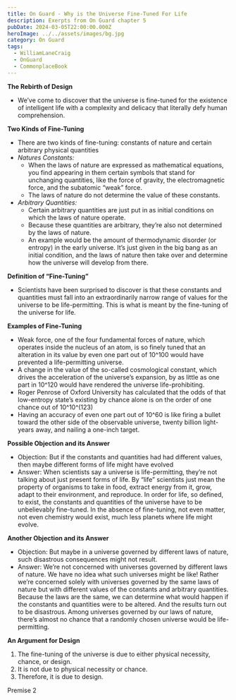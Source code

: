 ```yaml
---
title: On Guard - Why is the Universe Fine-Tuned For Life
description: Exerpts from On Guard chapter 5
pubDate: 2024-03-05T22:00:00.000Z
heroImage: ../../assets/images/bg.jpg
category: On Guard
tags:
  - WilliamLaneCraig
  - OnGuard
  - CommonplaceBook
---
```


**The Rebirth of Design**
- We’ve come to discover that the universe is fine-tuned for the existence of intelligent life with a complexity and delicacy that literally defy human comprehension.

**Two Kinds of Fine-Tuning**
- There are two kinds of fine-tuning: constants of nature and certain arbitrary physical quantities
- *Natures Constants:*
    - When the laws of nature are expressed as mathematical equations, you find appearing in them certain symbols that stand for unchanging quantities, like the force of gravity, the electromagnetic force, and the subatomic “weak” force.
    - The laws of nature do not determine the value of these constants.
- *Arbitrary Quantities:*
    - Certain arbitrary quantities are just put in as initial conditions on which the laws of nature operate.
    - Because these quantities are arbitrary, they’re also not determined by the laws of nature.
    - An example would be the amount of thermodynamic disorder (or entropy) in the early universe. It’s just given in the big bang as an initial condition, and the laws of nature then take over and determine how the universe will develop from there. 

**Definition of “Fine-Tuning”**
- Scientists have been surprised to discover is that these constants and quantities must fall into an extraordinarily narrow range of values for the universe to be life-permitting. This is what is meant by the fine-tuning of the universe for life.

**Examples of Fine-Tuning**
- Weak force, one of the four fundamental forces of nature, which operates inside the nucleus of an atom, is so finely tuned that an alteration in its value by even one part out of 10^100 would have prevented a life-permitting universe.
-  A change in the value of the so-called cosmological constant, which drives the acceleration of the universe’s expansion, by as little as one part in 10^120 would have rendered the universe life-prohibiting.
- Roger Penrose of Oxford University has calculated that the odds of that low-entropy state’s existing by chance alone is on the order of one chance out of 10^10^(123)
- Having an accuracy of even one part out of 10^60 is like firing a bullet toward the other side of the observable universe, twenty billion light-years away, and nailing a one-inch target.

**Possible Objection and its Answer**
- Objection: But if the constants and quantities had had different values, then maybe different forms of life might have evolved
- Answer: When scientists say a universe is life-permitting, they’re not talking about just present forms of life. By “life” scientists just mean the property of organisms to take in food, extract energy from it, grow, adapt to their environment, and reproduce. In order for life, so defined, to exist, the constants and quantities of the universe have to be unbelievably fine-tuned. In the absence of fine-tuning, not even matter, not even chemistry would exist, much less planets where life might evolve.

**Another Objection and its Answer**
- Objection: But maybe in a universe governed by different laws of nature, such disastrous consequences might not result.
- Answer: We’re not concerned with universes governed by different laws of nature. We have no idea what such universes might be like! Rather we’re concerned solely with universes governed by the same laws of nature but with different values of the constants and arbitrary quantities. Because the laws are the same, we can determine what would happen if the constants and quantities were to be altered. And the results turn out to be disastrous. Among universes governed by our laws of nature, there’s almost no chance that a randomly chosen universe would be life-permitting.

**An Argument for Design**
1. The fine-tuning of the universe is due to either physical necessity, chance, or design.
2. It is not due to physical necessity or chance.
3. Therefore, it is due to design.

Premise 2

